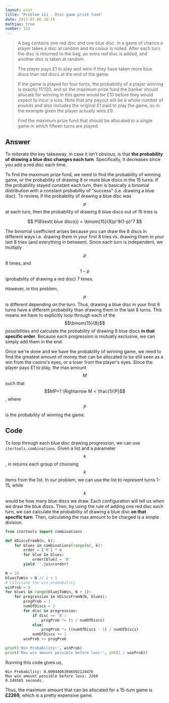 ```yaml
---
layout: post
title: "Problem 121 - Disc game prize fund"
date: 2017-07-06 10:16
mathjax: true
number: 121
---
```


> A bag contains one red disc and one blue disc. In a game of chance a player takes a disc at random and its colour is noted. After each turn the disc is returned to the bag, an extra red disc is added, and another disc is taken at random.
>
> The player pays £1 to play and wins if they have taken more blue discs than red discs at the end of the game.
>
> If the game is played for four turns, the probability of a player winning is exactly 11/120, and so the maximum prize fund the banker should allocate for winning in this game would be £10 before they would expect to incur a loss. Note that any payout will be a whole number of pounds and also includes the original £1 paid to play the game, so in the example given the player actually wins £9.
>
> Find the maximum prize fund that should be allocated to a single game in which fifteen turns are played.

<!--more-->

## Answer

To reiterate the key takeaway, in case it isn't obvious, is that **the probability of drawing a blue disc changes each turn**. Specifically, it decreases since you add a red disc each time.

To find the maximum prize fund, we need to find the probability of winning game, or the probability of drawing 8 or more blue discs in the 15 turns. If the probability stayed constant each turn, then is basically a binomial distribution with a constant probability of "success" (i.e. drawing a blue disc). To review, if the probability of drawing a blue disc was $$p$$ at each turn, then the probability of drawing 8 blue discs out of 15 tries is


$$
P(8\text{ blue discs}) = \binom{15}{8}p^8(1-p)^7
$$


The binomial coefficient arises because you can draw the 8 discs in different ways i.e. drawing them in your first 8 tries vs. drawing them in your last 8 tries (and everything in between). Since each turn is independent, we multiply $$p$$ 8 times, and $$1-p$$ (probability of drawing a red disc) 7 times.

However, in this problem, $$p$$ is different depending on the turn. Thus, drawing a blue disc in your first 8 turns have a different probability than drawing them in the last 8 turns. This means we have to explicitly loop through each of the $$\binom{15}{8}$$ possibilities and calculate the probability of drawing 8 blue discs **in that specific order**. Because each progression is mutually exclusive, we can simply add them in the end.

Once we're done and we have the probability of winning game, we need to find the greatest amount of money that can be allocated to be still seen as a win from the casino's eyes, or a loser from the player's eyes. Since the player pays £1 to play, the max amount $$M$$ such that $$MP<1 \Rightarrow M < \frac{1}{P}$$, where $$P$$ is the probability of winning the game.

## Code

To loop through each blue disc drawing progression, we can use `itertools.combinations`. Given a list and a parameter $$k$$, in returns each group of choosing $$k$$ items from the list. In our problem, we can use the list to represent turns 1-15, while $$k$$ would be how many blue discs we draw. Each configuration will tell us *when* we draw the blue discs. Then, by using the rule of adding one red disc each turn, we can calculate the probability of drawing a blue disc **on that specific turn**. Then, calculating the max amount to be charged is a simple division.

```python
from itertools import combinations

def kDiscsFromN(n, k):
    for blues in combinations(range(n), k):
        order = ['R'] * n
        for blue in blues:
            order[blue] = 'B'
        yield ''.join(order)

N = 15
bluesToWin = N // 2 + 1
# Calculate the win probability
winProb = 0
for blues in range(bluesToWin, N + 1):
    for progression in kDiscsFromN(N, blues):
        progProb = 1
        numOfDiscs = 2
        for disc in progression:
            if disc == 'B':
                progProb *= (1 / numOfDiscs)
            else:
                progProb *= ((numOfDiscs - 1) / numOfDiscs)
            numOfDiscs += 1
        winProb += progProb

print('Win Probability:', winProb)
print('Max win amount possible before loss:', int(1 / winProb))
```

Running this code gives us,

```
Win Probability: 0.00044063946502124476
Max win amount possible before loss: 2269
0.146565 seconds.
```

Thus, the maximum amount that can be allocated for a 15-turn game is **£2269,** which is a pretty expensive game.